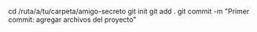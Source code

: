 cd /ruta/a/tu/carpeta/amigo-secreto
git init
git add .
git commit -m "Primer commit: agregar archivos del proyecto"
